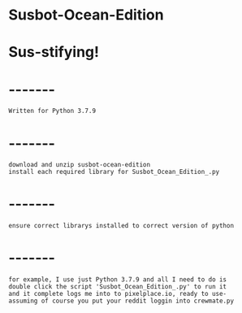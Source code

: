 # Susbot-Ocean-Edition
# Sus-stifying!
# -------
    Written for Python 3.7.9
# -------
    download and unzip susbot-ocean-edition
    install each required library for Susbot_Ocean_Edition_.py
# -------
    ensure correct librarys installed to correct version of python
# -------
    for example, I use just Python 3.7.9 and all I need to do is
    double click the script 'Susbot_Ocean_Edition_.py' to run it
    and it complete logs me into to pixelplace.io, ready to use-    
    assuming of course you put your reddit loggin into crewmate.py
    
